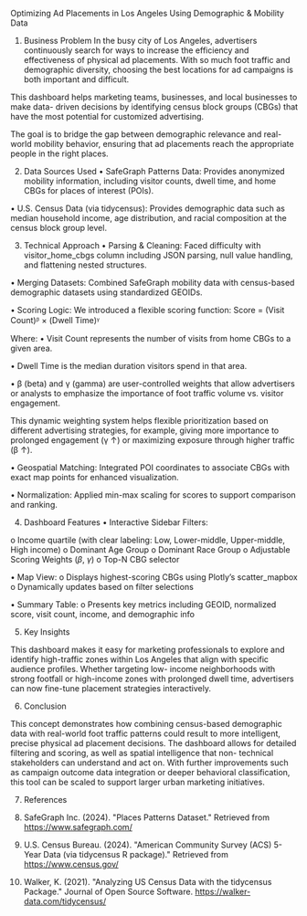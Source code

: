 Optimizing Ad Placements in Los Angeles Using Demographic & Mobility Data

1. Business Problem
In the busy city of Los Angeles, advertisers continuously search for ways to increase the
efficiency and effectiveness of physical ad placements. With so much foot traffic and
demographic diversity, choosing the best locations for ad campaigns is both important and
difficult. 

This dashboard helps marketing teams, businesses, and local businesses to make data-
driven decisions by identifying census block groups (CBGs) that have the most potential for
customized advertising.

The goal is to bridge the gap between demographic relevance and real-world mobility behavior,
ensuring that ad placements reach the appropriate people in the right places.

2. Data Sources Used
• SafeGraph Patterns Data: Provides anonymized mobility information, including visitor
counts, dwell time, and home CBGs for places of interest (POIs).

• U.S. Census Data (via tidycensus): Provides demographic data such as median
household income, age distribution, and racial composition at the census block group
level.

3. Technical Approach
• Parsing & Cleaning: Faced difficulty with visitor_home_cbgs column including JSON
parsing, null value handling, and flattening nested structures.

• Merging Datasets: Combined SafeGraph mobility data with census-based demographic
datasets using standardized GEOIDs.

• Scoring Logic: We introduced a flexible scoring function:
Score = (Visit Count)ᵝ × (Dwell Time)ᵞ

Where:
• Visit Count represents the number of visits from home CBGs to a given area.

• Dwell Time is the median duration visitors spend in that area.

• β (beta) and γ (gamma) are user-controlled weights that allow advertisers or analysts to
emphasize the importance of foot traffic volume vs. visitor engagement.

This dynamic weighting system helps flexible prioritization based on different advertising
strategies, for example, giving more importance to prolonged engagement (γ ↑) or maximizing
exposure through higher traffic (β ↑).

• Geospatial Matching: Integrated POI coordinates to associate CBGs with exact map
points for enhanced visualization.

• Normalization: Applied min-max scaling for scores to support comparison and ranking.

4. Dashboard Features
• Interactive Sidebar Filters:

o Income quartile (with clear labeling: Low, Lower-middle, Upper-middle, High
income)
o Dominant Age Group
o Dominant Race Group
o Adjustable Scoring Weights ($\beta$, $\gamma$)
o Top-N CBG selector

• Map View:
o Displays highest-scoring CBGs using Plotly’s scatter_mapbox
o Dynamically updates based on filter selections

• Summary Table:
o Presents key metrics including GEOID, normalized score, visit count, income,
and demographic info


5. Key Insights

This dashboard makes it easy for marketing professionals to explore and identify high-traffic
zones within Los Angeles that align with specific audience profiles. Whether targeting low-
income neighborhoods with strong footfall or high-income zones with prolonged dwell time,
advertisers can now fine-tune placement strategies interactively.


6. Conclusion

This concept demonstrates how combining census-based demographic data with real-world foot
traffic patterns could result to more intelligent, precise physical ad placement decisions. The
dashboard allows for detailed filtering and scoring, as well as spatial intelligence that non-
technical stakeholders can understand and act on. With further improvements such as campaign
outcome data integration or deeper behavioral classification, this tool can be scaled to support
larger urban marketing initiatives.


7. References
1. SafeGraph Inc. (2024). "Places Patterns Dataset." Retrieved from
https://www.safegraph.com/

2. U.S. Census Bureau. (2024). "American Community Survey (ACS) 5-Year Data (via
tidycensus R package)." Retrieved from https://www.census.gov/

3. Walker, K. (2021). "Analyzing US Census Data with the tidycensus Package." Journal of
Open Source Software. https://walker-data.com/tidycensus/
